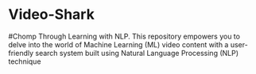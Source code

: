 # Video-Shark
#Chomp Through Learning with NLP. This repository empowers you to delve into the world of Machine Learning (ML) video content with a user-friendly search system built using Natural Language Processing (NLP) technique
